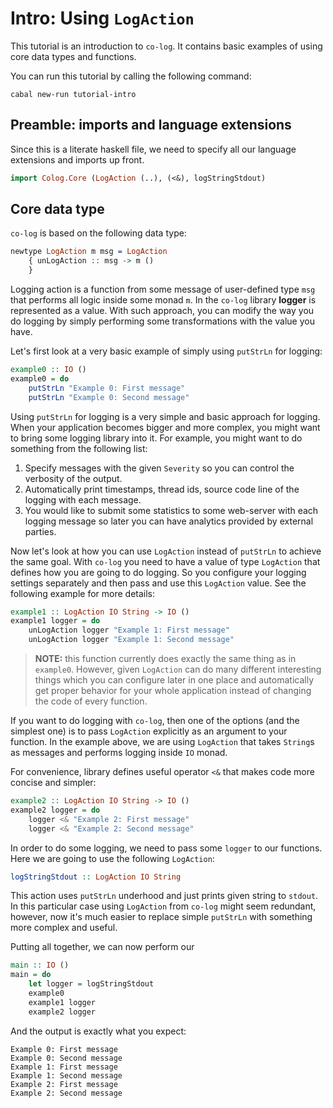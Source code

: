# Intro: Using `LogAction`

This tutorial is an introduction to `co-log`. It contains basic examples of
using core data types and functions.

You can run this tutorial by calling the following command:

```shell
cabal new-run tutorial-intro
```

## Preamble: imports and language extensions

Since this is a literate haskell file, we need to specify all our language
extensions and imports up front.

```haskell
import Colog.Core (LogAction (..), (<&), logStringStdout)
```

## Core data type

`co-log` is based on the following data type:

```idris
newtype LogAction m msg = LogAction
    { unLogAction :: msg -> m ()
    }
```

Logging action is a function from some message of user-defined type `msg` that
performs all logic inside some monad `m`. In the `co-log` library **logger** is represented as a
value. With such approach, you can modify the way you do logging by simply performing some
transformations with the value you have.

Let's first look at a very basic example of simply using `putStrLn` for logging:

```haskell
example0 :: IO ()
example0 = do
    putStrLn "Example 0: First message"
    putStrLn "Example 0: Second message"
```

Using `putStrLn` for logging is a very simple and basic approach for logging.
When your application becomes bigger and more complex, you might want to bring
some logging library into it. For example, you might want to do something from
the following list:

1. Specify messages with the given `Severity` so you can control the verbosity
   of the output.
2. Automatically print timestamps, thread ids, source code line of the logging
   with each message.
3. You would like to submit some statistics to some web-server with each logging
   message so later you can have analytics provided by external parties.

Now let's look at how you can use `LogAction` instead of `putStrLn` to achieve the
same goal. With `co-log` you need to have a value of type `LogAction` that defines
how you are going to do logging. So you configure your logging settings separately and
then pass and use this `LogAction` value. See the following example for more
details:

```haskell
example1 :: LogAction IO String -> IO ()
example1 logger = do
    unLogAction logger "Example 1: First message"
    unLogAction logger "Example 1: Second message"
```

> **NOTE:** this function currently does exactly the same thing as in `example0`. However,
> given `LogAction` can do many different interesting things which you can
> configure later in one place and automatically get proper behavior for your
> whole application instead of changing the code of every function.

If you want to do logging with `co-log`, then one of the options (and the simplest one)
is to pass `LogAction` explicitly as an argument to your
function. In the example above, we are using `LogAction` that takes `String`s as messages
and performs logging inside `IO` monad.

For convenience, library defines useful operator `<&` that makes code more
concise and simpler:

```haskell
example2 :: LogAction IO String -> IO ()
example2 logger = do
    logger <& "Example 2: First message"
    logger <& "Example 2: Second message"
```

In order to do some logging, we need to pass some `logger` to our functions.
Here we are going to use the following `LogAction`:

```idris
logStringStdout :: LogAction IO String
```

This action uses `putStrLn` underhood and just prints given string to `stdout`.
In this particular case using `LogAction` from `co-log` might seem redundant,
however, now it's much easier to replace simple `putStrLn` with something more
complex and useful.

Putting all together, we can now perform our

```haskell
main :: IO ()
main = do
    let logger = logStringStdout
    example0
    example1 logger
    example2 logger
```

And the output is exactly what you expect:

```
Example 0: First message
Example 0: Second message
Example 1: First message
Example 1: Second message
Example 2: First message
Example 2: Second message
```
